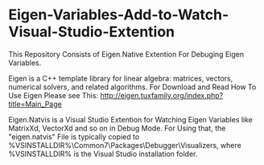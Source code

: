 # Eigen-Variables-Add-to-Watch-Visual-Studio-Extention
This Repository Consists of Eigen.Native Extention For Debuging Eigen Variables.


Eigen is a C++ template library for linear algebra: matrices, vectors, numerical solvers, and related algorithms. For Download and Read How To Use Eigen Please see This: http://eigen.tuxfamily.org/index.php?title=Main_Page

Eigen.Natvis is a Visual Studio Extention for Watching Eigen Variables like MatrixXd, VectorXd and so on in Debug Mode.
For Using that, the "eigen.natvis" File is typically copied to %VSINSTALLDIR%\Common7\Packages\Debugger\Visualizers, where %VSINSTALLDIR% is the Visual Studio installation folder.
